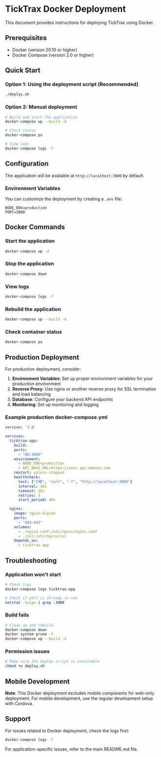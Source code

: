 # TickTrax Docker Deployment

This document provides instructions for deploying TickTrax using Docker.

## Prerequisites

- Docker (version 20.10 or higher)
- Docker Compose (version 2.0 or higher)

## Quick Start

### Option 1: Using the deployment script (Recommended)

```bash
./deploy.sh
```

### Option 2: Manual deployment

```bash
# Build and start the application
docker-compose up --build -d

# Check status
docker-compose ps

# View logs
docker-compose logs -f
```

## Configuration

The application will be available at `http://localhost:3000` by default.

### Environment Variables

You can customize the deployment by creating a `.env` file:

```env
NODE_ENV=production
PORT=3000
```

## Docker Commands

### Start the application
```bash
docker-compose up -d
```

### Stop the application
```bash
docker-compose down
```

### View logs
```bash
docker-compose logs -f
```

### Rebuild the application
```bash
docker-compose up --build -d
```

### Check container status
```bash
docker-compose ps
```

## Production Deployment

For production deployment, consider:

1. **Environment Variables**: Set up proper environment variables for your production environment
2. **Reverse Proxy**: Use nginx or another reverse proxy for SSL termination and load balancing
3. **Database**: Configure your backend API endpoints
4. **Monitoring**: Set up monitoring and logging

### Example production docker-compose.yml

```yaml
version: '3.8'

services:
  ticktrax-app:
    build: .
    ports:
      - "80:3000"
    environment:
      - NODE_ENV=production
      - API_BASE_URL=https://your-api-domain.com
    restart: unless-stopped
    healthcheck:
      test: ["CMD", "curl", "-f", "http://localhost:3000"]
      interval: 30s
      timeout: 10s
      retries: 3
      start_period: 40s

  nginx:
    image: nginx:alpine
    ports:
      - "443:443"
    volumes:
      - ./nginx.conf:/etc/nginx/nginx.conf
      - ./ssl:/etc/nginx/ssl
    depends_on:
      - ticktrax-app
```

## Troubleshooting

### Application won't start
```bash
# Check logs
docker-compose logs ticktrax-app

# Check if port is already in use
netstat -tulpn | grep :3000
```

### Build fails
```bash
# Clean up and rebuild
docker-compose down
docker system prune -f
docker-compose up --build -d
```

### Permission issues
```bash
# Make sure the deploy script is executable
chmod +x deploy.sh
```

## Mobile Development

**Note**: This Docker deployment excludes mobile components for web-only deployment. For mobile development, use the regular development setup with Cordova.

## Support

For issues related to Docker deployment, check the logs first:

```bash
docker-compose logs -f
```

For application-specific issues, refer to the main README.md file.
